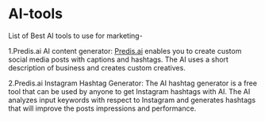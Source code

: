 # AI-tools
List of Best AI tools to use for marketing-

1.Predis.ai AI content generator:
    <a href src="https://predis.ai" target="_blank">Predis.ai</a> enables you to create custom social media posts with captions and hashtags. The AI uses a short description of business and creates custom creatives.

2.Predis.ai Instagram Hashtag Generator:
    The AI hashtag generator is a free tool that can be used by anyone to get Instagram hashtags with AI. The AI analyzes input keywords with respect to Instagram and       generates hashtags that will improve the posts impressions and performance.
    
